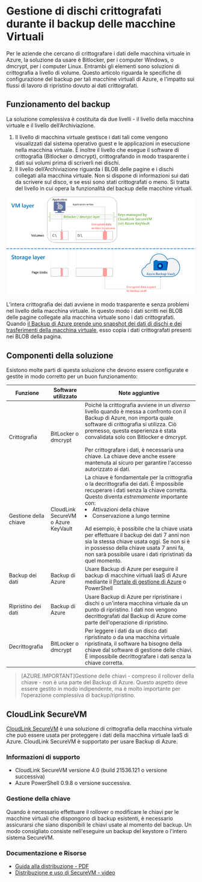 <properties
   pageTitle="Backup di Azure - Backup di macchine virtuali IaaS di Azure con dischi crittografati | Microsoft Azure"
   description="Informazioni su come Backup di Azure gestisce i dati crittografati mediante BitLocker o dmcrypt durante il backup delle macchine virtuali IaaS. Questo articolo consente di prepararsi alle differenze di backup e di ripristino quando si gestiscono dischi crittografati."
   services="backup"
   documentationCenter=""
   authors="aashishr"
   manager="shreeshd"
   editor=""/>
<tags
   ms.service="backup"
   ms.devlang="na"
   ms.topic="article"
   ms.tgt_pltfrm="na"
   ms.workload="storage-backup-recovery"
   ms.date="11/27/2015"
   ms.author="aashishr"/>

# Gestione di dischi crittografati durante il backup delle macchine Virtuali

Per le aziende che cercano di crittografare i dati delle macchina virtuale in Azure, la soluzione da usare è Bitlocker, per i computer Windows, o dmcrypt, per i computer Linux. Entrambi gli elementi sono soluzioni di crittografia a livello di volume. Questo articolo riguarda le specifiche di configurazione del backup per tali macchine virtuali di Azure, e l’impatto sui flussi di lavoro di ripristino dovuto ai dati crittografati.

## Funzionamento del backup

La soluzione complessiva è costituita da due livelli - il livello della macchina virtuale e il livello dell’Archiviazione.

1. Il livello di macchina virtuale gestisce i dati tali come vengono visualizzati dal sistema operativo guest e le applicazioni in esecuzione nella macchina virtuale. È inoltre il livello che esegue il software di crittografia (Bitlocker o dmcrypt), crittografando in modo trasparente i dati sui volumi prima di scriverli nei dischi.
2. Il livello dell’Archiviazione riguarda i BLOB delle pagine e i dischi collegati alla macchina virtuale. Non si dispone di informazioni sui dati da scrivere sul disco, e se essi sono stati crittografati o meno. Si tratta del livello in cui opera la funzionalità del backup delle macchine virtuali.

![Come coesistono il backup della macchina virtuale di Azure backup e la crittografia Bitlocker](./media/backup-azure-vms-encryption/how-it-works.png)

L’intera crittografia dei dati avviene in modo trasparente e senza problemi nel livello della macchina virtuale. In questo modo i dati scritti nei BLOB delle pagine collegate alla macchina virtuale sono i dati crittografati. Quando [il Backup di Azure prende uno snapshot dei dati di dischi e dei trasferimenti della macchina virtuale](backup-azure-vms-introduction.md#how-does-azure-back-up-virtual-machines), esso copia i dati crittografati presenti nei BLOB della pagina.

## Componenti della soluzione

Esistono molte parti di questa soluzione che devono essere configurate e gestite in modo corretto per un buon funzionamento:

| Funzione | Software utilizzato | Note aggiuntive |
| -------- | ------------- | ------- |
| Crittografia | BitLocker o dmcrypt | Poiché la crittografia avviene in un *diverso* livello quando è messa a confronto con il Backup di Azure, non importa quale software di crittografia si utilizza. Ciò premesso, questa esperienza è stata convalidata solo con Bitlocker e dmcrypt.<br><br> Per crittografare i dati, è necessaria una chiave. La chiave deve anche essere mantenuta al sicuro per garantire l'accesso autorizzato ai dati. |
| Gestione della chiave | CloudLink SecureVM<br>o Azure KeyVault | La chiave è fondamentale per la crittografia o la decrittografia dei dati. È impossibile recuperare i dati senza la chiave corretta. Questo diventa *estremamente* importante con:<br><li>Attivazioni della chiave<li>Conservazione a lungo termine<br><br>Ad esempio, è possibile che la chiave usata per effettuare il backup dei dati 7 anni non sia la stessa chiave usata oggi. Se non si è in possesso della chiave usata 7 anni fa, non sarà possibile usare i dati ripristinati da quel momento.|
| Backup dei dati | Backup di Azure | Usare Backup di Azure per eseguire il backup di macchine virtuali IaaS di Azure mediante il [Portale di gestione di Azure](http://manage.windowsazure.com) o PowerShell |
| Ripristino dei dati | Backup di Azure | Usare Backup di Azure per ripristinare i dischi o un'intera macchina virtuale da un punto di ripristino. I dati non vengono decrittografati dal Backup di Azure come parte dell'operazione di ripristino.|
| Decrittografia | BitLocker o dmcrypt | Per leggere i dati da un disco dati ripristinato o da una macchina virtuale ripristinata, il software ha bisogno della chiave dal software di gestione delle chiavi. È impossibile decrittografare i dati senza la chiave corretta. |

> [AZURE.IMPORTANT]Gestione delle chiavi - compreso il rollover della chiave - non è una parte del Backup di Azure. Questo aspetto deve essere gestito in modo indipendente, ma è molto importante per l’operazione complessiva di backup/ripristino.

## CloudLink SecureVM

[CloudLink SecureVM](http://www.cloudlinktech.com/choose-your-cloud/microsoft-azure/) è una soluzione di crittografia della macchina virtuale che può essere usata per proteggere i dati della macchina virtuale IaaS di Azure. CloudLink SecureVM è supportato per usare Backup di Azure.

### Informazioni di supporto

- CloudLink SecureVM versione 4.0 (build 21536.121 o versione successiva)
- Azure PowerShell 0.9.8 o versione successiva.

### Gestione della chiave

Quando è necessario effettuare il rollover o modificare le chiavi per le macchine virtuali che dispongono di backup esistenti, è necessario assicurarsi che siano disponibili le chiavi usate al momento del backup. Un modo consigliato consiste nell'eseguire un backup del keystore o l'intero sistema SecureVM.

### Documentazione e Risorse

- [Guida alla distribuzione - PDF](http://www.cloudlinktech.com/Azure/CL_SecureVM_4_0_DG_EMC_Azure_R2.pdf)
- [Distribuzione e uso di SecureVM - video](https://www.youtube.com/watch?v=8AIRe92UDNg)

<!---HONumber=AcomDC_1203_2015-->